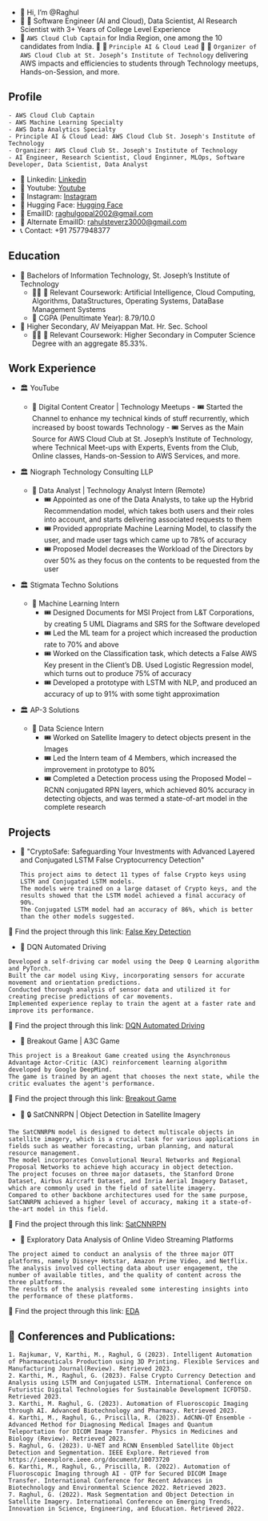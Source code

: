 - 👋 Hi, I’m @Raghul
- :tada: :tada: Software Engineer (AI and Cloud), Data Scientist, AI Research Scientist with 3+ Years of College Level Experience
- :sparkler: ``` AWS Cloud Club Captain ``` for India Region, one among the 10 candidates from India. :sparkler: :sparkler: ``` Principle AI & Cloud Lead ``` :sparkler: :sparkler: ``` Organizer of AWS Cloud Club at St. Joseph’s Institute of Technology ``` delivering AWS impacts and efficiencies to students through Technology meetups, Hands-on-Session, and more.

## Profile
```
- AWS Cloud Club Captain
- AWS Machine Learning Specialty
- AWS Data Analytics Specialty
- Principle AI & Cloud Lead: AWS Cloud Club St. Joseph's Institute of Technology
- Organizer: AWS Cloud Club St. Joseph's Institute of Technology
- AI Engineer, Research Scientist, Cloud Enginner, MLOps, Software Developer, Data Scientist, Data Analyst
```

* :pushpin: Linkedin: [Linkedin](https://www.linkedin.com/in/raghul-gopal-16186b202/)
* :pushpin: Youtube: [Youtube](https://www.youtube.com/channel/UCvP-wYnEsq75NGjibrPIpDw)
* :pushpin: Instagram: [Instagram](https://www.instagram.com/_raghul_gopal_/?next=%2F)
* :pushpin: Hugging Face: [Hugging Face](https://huggingface.co/raghulgopal)
* :email: EmailID: raghulgopal2002@gmail.com
* :email: Alternate EmailID: rahulsteverz3000@gmail.com
* :telephone_receiver: Contact: +91 7577948377

## Education

- :school: Bachelors of Information Technology, St. Joseph’s Institute of Technology 
    - :pirate_flag: :triangular_flag_on_post: Relevant Coursework: Artificial Intelligence, Cloud Computing, Algorithms, DataStructures, Operating Systems, DataBase Management Systems
    - 	:crossed_flags: CGPA (Penultimate Year): 8.79/10.0
- :school: Higher Secondary, AV Meiyappan Mat. Hr. Sec. School 
    - :pirate_flag: :triangular_flag_on_post: Relevant Coursework: Higher Secondary in Computer Science Degree with an aggregate 85.33%.

## Work Experience 

- :classical_building: YouTube
  - :red_envelope: Digital Content Creator | Technology Meetups 
        - :tickets: Started the Channel to enhance my technical kinds of stuff recurrently, which increased by boost towards Technology
        - :tickets: Serves as the Main Source for AWS Cloud Club at St. Joseph’s Institute of Technology, where Technical Meet-ups with Experts, Events from the Club, Online classes, Hands-on-Session to AWS Services, and more.
        
- :classical_building: Niograph Technology Consulting LLP 
  - :red_envelope: Data Analyst | Technology Analyst Intern (Remote) 
      - :tickets: Appointed as one of the Data Analysts, to take up the Hybrid Recommendation model, which takes both users and their roles into account, and starts delivering associated requests to them
      - :tickets: Provided appropriate Machine Learning Model, to classify the user, and made user tags which came up to 78% of accuracy
      - :tickets: Proposed Model decreases the Workload of the Directors by over 50% as they focus on the contents to be requested from the user
      
- :classical_building: Stigmata Techno Solutions 
  - :red_envelope: Machine Learning Intern 
      - :tickets: Designed Documents for MSI Project from L&T Corporations, by creating 5 UML Diagrams and SRS for the Software developed
      - :tickets: Led the ML team for a project which increased the production rate to 70% and above
      - :tickets: Worked on the Classification task, which detects a False AWS Key present in the Client’s DB. Used Logistic Regression model, which turns out to produce 75% of accuracy
      - :tickets: Developed a prototype with LSTM with NLP, and produced an accuracy of up to 91% with some tight approximation
      
- :classical_building: AP-3 Solutions 
  - :red_envelope: Data Science Intern 
      - :tickets: Worked on Satellite Imagery to detect objects present in the Images
      - :tickets: Led the Intern team of 4 Members, which increased the improvement in prototype to 80%
      - :tickets: Completed a Detection process using the Proposed Model – RCNN conjugated RPN layers, which achieved 80% accuracy in detecting objects, and was termed a state-of-art model in the complete research
      
## Projects
- :briefcase: "CryptoSafe: Safeguarding Your Investments with Advanced Layered and Conjugated LSTM False Cryptocurrency Detection"
  ``` 
  This project aims to detect 11 types of false Crypto keys using LSTM and Conjugated LSTM models. 
  The models were trained on a large dataset of Crypto keys, and the results showed that the LSTM model achieved a final accuracy of 90%.
  The Conjugated LSTM model had an accuracy of 86%, which is better than the other models suggested. 
  ```
:round_pushpin: Find the project through this link: [False Key Detection](https://github.com/Raghul-G2002/False-Virtual-Wallet-Detection-and-Analysis.git)

- :briefcase: DQN Automated Driving
```
Developed a self-driving car model using the Deep Q Learning algorithm and PyTorch. 
Built the car model using Kivy, incorporating sensors for accurate movement and orientation predictions. 
Conducted thorough analysis of sensor data and utilized it for creating precise predictions of car movements. 
Implemented experience replay to train the agent at a faster rate and improve its performance.
```
:round_pushpin: Find the project through this link: [DQN Automated Driving](https://github.com/Raghul-G2002/DQN-Automated-Driving.git)

- :briefcase: Breakout Game | A3C Game
``` 
This project is a Breakout Game created using the Asynchronous Advantage Actor-Critic (A3C) reinforcement learning algorithm developed by Google DeepMind. 
The game is trained by an agent that chooses the next state, while the critic evaluates the agent's performance.
```
:round_pushpin: Find the project through this link: [Breakout Game](https://github.com/Raghul-G2002/A3C-BrickBreaker-Game-with-RL.git)

- :briefcase: :lock: SatCNNRPN | Object Detection in Satellite Imagery
```
The SatCNNRPN model is designed to detect multiscale objects in satellite imagery, which is a crucial task for various applications in fields such as weather forecasting, urban planning, and natural resource management.  
The model incorporates Convolutional Neural Networks and Regional Proposal Networks to achieve high accuracy in object detection. 
The project focuses on three major datasets, the Stanford Drone Dataset, Airbus Aircraft Dataset, and Inria Aerial Imagery Dataset, which are commonly used in the field of satellite imagery.
Compared to other backbone architectures used for the same purpose, SatCNNRPN achieved a higher level of accuracy, making it a state-of-the-art model in this field. 
```
:round_pushpin: Find the project through this link: [SatCNNRPN](https://github.com/Raghul-G2002/SatCNNRPN-Object-Detection-in-Satellite-Imagery.git)

- :briefcase: Exploratory Data Analysis of Online Video Streaming Platforms
```
The project aimed to conduct an analysis of the three major OTT platforms, namely Disney+ Hotstar, Amazon Prime Video, and Netflix. 
The analysis involved collecting data about user engagement, the number of available titles, and the quality of content across the three platforms. 
The results of the analysis revealed some interesting insights into the performance of these platforms.
```
:round_pushpin: Find the project through this link: [EDA](https://github.com/Raghul-G2002/OTTPlatformsReview.git)

## :ledger: Conferences and Publications:
```
1. Rajkumar, V, Karthi, M., Raghul, G (2023). Intelligent Automation of Pharmaceuticals Production using 3D Printing. Flexible Services and Manufacturing Journal(Review). Retrieved 2023.
2. Karthi, M., Raghul, G. (2023). False Crypto Currency Detection and Analysis using LSTM and Conjugated LSTM. International Conference on Futuristic Digital Technologies for Sustainable Development ICFDTSD. Retrieved 2023.
3. Karthi, M. Raghul, G. (2023). Automation of Fluoroscopic Imaging through AI. Advanced Biotechnology and Pharmacy. Retrieved 2023.
4. Karthi, M., Raghul, G., Priscilla, R. (2023). AdCNN-QT Ensemble - Advanced Method for Diagnosing Medical Images and Quantum Teleportation for DICOM Image Transfer. Physics in Medicines and Biology (Review). Retrieved 2023.
5. Raghul, G. (2023). U-NET and RCNN Ensembled Satellite Object Detection and Segmentation. IEEE Explore. Retrieved from https://ieeexplore.ieee.org/document/10073720
6. Karthi, M., Raghul, G., Priscilla, R. (2022). Automation of Fluoroscopic Imaging through AI - QTP for Secured DICOM Image Transfer. International Conference for Recent Advances in Biotechnology and Environmental Science 2022. Retrieved 2023.
7. Raghul, G. (2022). Mask Segmentation and Object Detection in Satellite Imagery. International Conference on Emerging Trends, Innovation in Science, Engineering, and Education. Retrieved 2022.
```

<!---
Raghul-G2002/Raghul-G2002 is a ✨ special ✨ repository because its `README.md` (this file) appears on your GitHub profile.
You can click the Preview link to take a look at your changes.
--->
